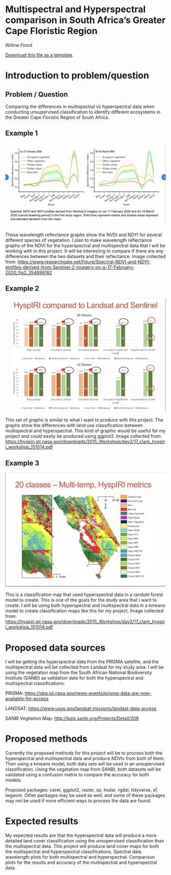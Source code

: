 Multispectral and Hyperspectral comparison in South Africa’s Greater
Cape Floristic Region
================
Willow Flood

[<i class="fa fa-file-code-o fa-1x" aria-hidden="true"></i> Download
this file as a
template](http://adamwilson.us/SpatialDataScience/scripts/Project_ProposalTemplate.Rmd).

# Introduction to problem/question

## Problem / Question

Comparing the differences in multispectral vs hyperspectral data when
conducting unsupervised classification to identify different ecosystems
in the Greater Cape Floristic Region of South Africa.

## Example 1

![](wavelength_ndvi.png)

These wavelength reflectance graphs show the NVDI and NDYI for several
different species of vegetation. I plan to make wavelength reflectance
graphs of the NDVI for the hyperspectral and multispectral data that I
will be working with in this project. It will be interesting to compare
if there are any differences between the two datasets and their
reflectance. Image collected from:
<https://www.researchgate.net/figure/Spectral-NDVI-and-NDYI-profiles-derived-from-Sentinel-2-imagery-on-a-17-February-2020_fig2_354898182>

## Example 2

![](multi_vs_hyper.png)

This set of graphs is similar to what I want to produce with this
project. The graphs show the differences with land use classification
between multispectral and hyperspectral. This kind of graphic would be
useful for my project and could easily be produced using ggplot2. Image
collected from:
<https://hyspiri.jpl.nasa.gov/downloads/2015_Workshop/day2/17_clark_hyspiri_workshop_151014.pdf>

## Example 3

![](hyper_class.png)

This is a classification map that used hyperspectral data in a random
forest model to create. This is one of the goals for the study area that
I want to create. I will be using both hyperspectral and multispectral
data in a kmeans model to create classification maps like this for my
project. Image collected from:
<https://hyspiri.jpl.nasa.gov/downloads/2015_Workshop/day2/17_clark_hyspiri_workshop_151014.pdf>

# Proposed data sources

I will be getting the hyperspectral data from the PRISMA satellite, and
the multispectral data will be collected from Landsat for my study area.
I will be using the vegetation map from the South African National
Biodiversity Institute (SANBI) as validation data for both the
hyperspectral and multispectral classifications.

PRISMA:
<https://sbg.jpl.nasa.gov/news-events/prisma-data-are-now-available-for-access>

LANDSAT: <https://www.usgs.gov/landsat-missions/landsat-data-access>

SANBI Vegitetion Map: <http://bgis.sanbi.org/Projects/Detail/208>

# Proposed methods

Currently the proposed methods for this project will be to process both
the hyperspectral and multispectral data and produce NDVIs from both of
them. Then using a kmeans model, both data sets will be used in an
unsupervised classification. Using the vegetation map from SANBI, both
datasets will be validated using a confusion matrix to compare the
accuracy for both models.

Proposed packages: caret, ggplot2, raster, sp, hsdar, rgdal, tidyverse,
sf, lwgeom. Other packages may be used as well, and some of these
packages may not be used if more efficient ways to process the data are
found.

# Expected results

My expected results are that the hyperspectral data will produce a more
detailed land cover classification using the unsupervised classification
than the multispectral data. This project will produce land cover maps
for both the multispectral and hyperspectral classifications. Spectral
data wavelength plots for both multispectral and hyperspectral.
Comparison plots for the results and accuracy of the multispectral and
hyperspectral data.
